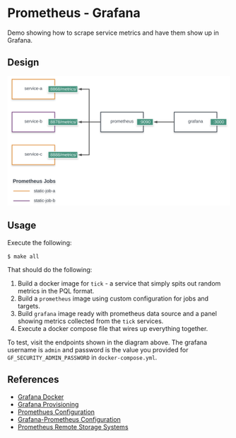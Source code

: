 # Prometheus - Grafana

Demo showing how to scrape service metrics and have them show up in Grafana.

## Design

![Design](./docs/images/design.png)

## Usage

Execute the following:

```
$ make all
```

That should do the following:

1. Build a docker image for `tick` - a service that simply spits out random metrics in the PQL format.
1. Build a `prometheus` image using custom configuration for jobs and targets.
1. Build `grafana` image ready with prometheus data source and a panel showing metrics collected from the `tick` services.
1. Execute a docker compose file that wires up everything together.

To test, visit the endpoints shown in the diagram above. The grafana username is `admin` and password is the value you provided for `GF_SECURITY_ADMIN_PASSWORD` in `docker-compose.yml`.

## References

- [Grafana Docker](https://grafana.com/docs/grafana/latest/installation/docker/)
- [Grafana Provisioning](https://grafana.com/docs/grafana/latest/administration/provisioning/)
- [Promethues Configuration](https://prometheus.io/docs/prometheus/latest/configuration/configuration/)
- [Grafana-Prometheus Configuration](https://grafana.com/docs/grafana/latest/features/datasources/prometheus/)
- [Prometheus Remote Storage Systems](https://prometheus.io/docs/operating/integrations/#remote-endpoints-and-storage)
